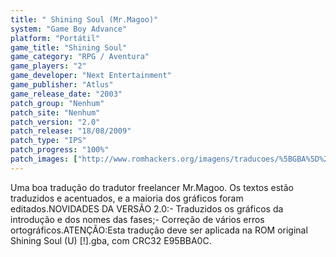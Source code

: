 ```yaml
---
title: " Shining Soul (Mr.Magoo)"
system: "Game Boy Advance"
platform: "Portátil"
game_title: "Shining Soul"
game_category: "RPG / Aventura"
game_players: "2"
game_developer: "Next Entertainment"
game_publisher: "Atlus"
game_release_date: "2003"
patch_group: "Nenhum"
patch_site: "Nenhum"
patch_version: "2.0"
patch_release: "18/08/2009"
patch_type: "IPS"
patch_progress: "100%"
patch_images: ["http://www.romhackers.org/imagens/traducoes/%5BGBA%5D%20Shining%20Soul%20-%20Mr.Magoo%20-%201.png","http://www.romhackers.org/imagens/traducoes/%5BGBA%5D%20Shining%20Soul%20-%20Mr.Magoo%20-%202.png","http://www.romhackers.org/imagens/traducoes/%5BGBA%5D%20Shining%20Soul%20-%20Mr.Magoo%20-%203.png"]
---
```

Uma boa tradução do tradutor freelancer Mr.Magoo. Os textos estão traduzidos e acentuados, e a maioria dos gráficos foram editados.NOVIDADES DA VERSÃO 2.0:- Traduzidos os gráficos da introdução e dos nomes das fases;- Correção de vários erros ortográficos.ATENÇÃO:Esta tradução deve ser aplicada na ROM original Shining Soul (U) [!].gba, com CRC32 E95BBA0C.